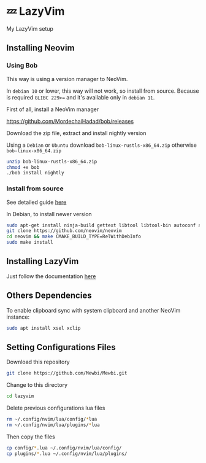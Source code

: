 # 💤 LazyVim

My LazyVim setup

## Installing Neovim
### Using Bob

This way is using a version manager to NeoVim.

In `debian 10` or lower, this way will not work, so install from source. Because
is required `GLIBC 229>=` and it's available only in `debian 11`.

First of all, install a NeoVim manager

<https://github.com/MordechaiHadad/bob/releases>

Download the zip file, extract and install nightly version

Using a `Debian` or `Ubuntu` download `bob-linux-rustls-x86_64.zip` otherwise `bob-linux-x86_64.zip`

```bash
unzip bob-linux-rustls-x86_64.zip
chmod +x bob
./bob install nightly
```

### Install from source

See detailed guide [here](https://github.com/neovim/neovim/wiki/Building-Neovim)

In Debian, to install newer version

```bash
sudo apt-get install ninja-build gettext libtool libtool-bin autoconf automake cmake g++ pkg-config unzip curl doxygen
git clone https://github.com/neovim/neovim
cd neovim && make CMAKE_BUILD_TYPE=RelWithDebInfo
sudo make install
```

## Installing LazyVim

Just follow the documentation [here](http://www.lazyvim.org/installation)

## Others Dependencies

To enable clipboard sync with system clipboard and another NeoVim instance:

```sh
sudo apt install xsel xclip
```

## Setting Configurations Files

Download this repository
```bash
git clone https://github.com/Mewbi/Mewbi.git
```

Change to this directory
```bash
cd lazyvim
```

Delete previous configurations lua files
```bash
rm ~/.config/nvim/lua/config/*lua
rm ~/.config/nvim/lua/plugins/*lua
```

Then copy the files
```bash
cp config/*.lua ~/.config/nvim/lua/config/
cp plugins/*.lua ~/.config/nvim/lua/plugins/
```
